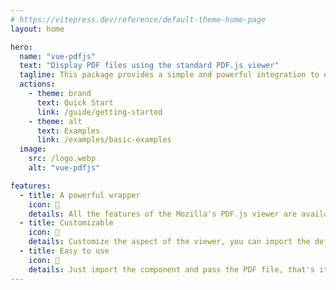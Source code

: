 ```yaml
---
# https://vitepress.dev/reference/default-theme-home-page
layout: home

hero:
  name: "vue-pdfjs"
  text: "Display PDF files using the standard PDF.js viewer"
  tagline: This package provides a simple and powerful integration to embed the PDF,js viewer in Vue applications.
  actions:
    - theme: brand
      text: Quick Start
      link: /guide/getting-started
    - theme: alt
      text: Examples
      link: /examples/basic-examples
  image:
    src: /logo.webp
    alt: "vue-pdfjs"

features:
  - title: A powerful wrapper
    icon: 💯
    details: All the features of the Mozilla's PDF.js viewer are available.
  - title: Customizable
    icon: 🎨
    details: Customize the aspect of the viewer, you can import the default style or create your own.
  - title: Easy to use
    icon: 🚀
    details: Just import the component and pass the PDF file, that's it!
---
```


<style>
:root {
  --vp-home-hero-name-color: transparent;
  --vp-home-hero-name-background: -webkit-linear-gradient(45deg, #3fb984 45%, #31475e);

  --vp-home-hero-image-background-image: linear-gradient(45deg, #3fb984 50%, #31475e 50%);
  --vp-home-hero-image-filter: blur(44px);
}

@media (min-width: 640px) {
  :root {
    --vp-home-hero-image-filter: blur(56px);
  }
}

@media (min-width: 960px) {
  :root {
    --vp-home-hero-image-filter: blur(68px);
  }
}
</style>
